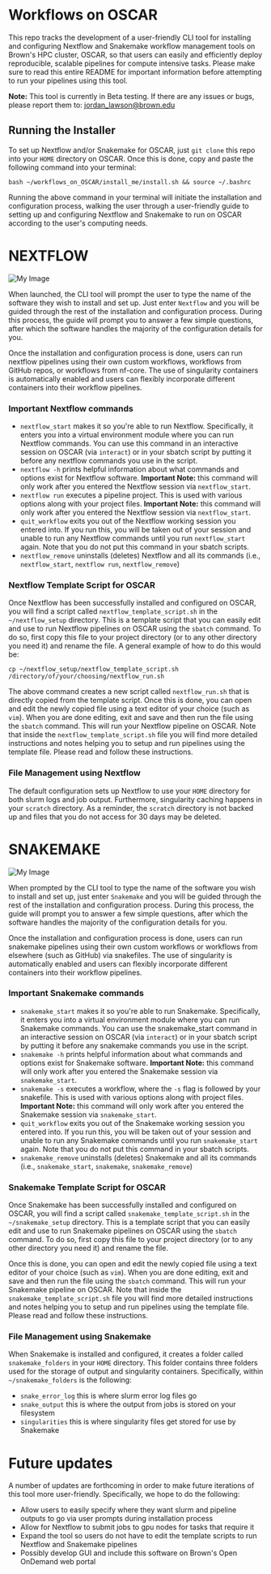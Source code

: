 # Workflows on OSCAR

This repo tracks the development of a user-friendly CLI tool for installing and configuring Nextflow and Snakemake workflow management tools on Brown's HPC cluster, OSCAR, so that users can easily and efficiently deploy reproducible, scalable pipelines for compute intensive tasks. Please make sure to read this entire README for important information before attempting to run your pipelines using this tool. 

**Note:** This tool is currently in Beta testing. If there are any issues or bugs, please report them to: [jordan_lawson@brown.edu](mailto:jordan_lawson@brown.edu) 

## Running the Installer

To set up Nextflow and/or Snakemake for OSCAR, just `git clone` this repo into your `HOME` directory on OSCAR. Once this is done, copy and paste the following command into your terminal: 

```bash ~/workflows_on_OSCAR/install_me/install.sh && source ~/.bashrc```

Running the above command in your terminal will initiate the installation and configuration process, walking the user through a user-friendly guide to setting up and configuring Nextflow and Snakemake to run on OSCAR according to the user's computing needs. 

# NEXTFLOW
![My Image](images/nextflow.png)

When launched, the CLI tool will prompt the user to type the name of the software they wish to install and set up.  Just enter `Nextflow` and you will be guided through the rest of the installation and configuration process. During this process, the guide will prompt you to answer a few simple questions, after which the software handles the majority of the configuration details for you. 

Once the installation and configuration process is done, users can run nextflow pipelines using their own custom workflows, workflows from GitHub repos, 
or workflows from nf-core. The use of singularity containers is automatically enabled and users can flexibly incorporate different containers into their workflow pipelines. 

### Important Nextflow commands

- `nextflow_start` makes it so you're able to run Nextflow. Specifically, it enters you into a virtual environment module where you can run Nextflow commands. You can use this command in an interactive session on OSCAR (via `interact`) or in your sbatch script by putting it before any nextflow commands you use in the script. 
- `nextflow -h` prints helpful information about what commands and options exist for Nextflow software. **Important Note:** this command will only work after you entered the Nextflow session via `nextflow_start`. 
- `nextflow run` executes a pipeline project. This is used with various options along with your project files. **Important Note:** this command will only work after you entered the Nextflow session via `nextflow_start`. 
- `quit_workflow` exits you out of the Nextflow working session you entered into. If you run this, you will be taken out of your session and unable to run any Nextflow commands until you run `nextflow_start` again. Note that you do not put this command in your sbatch scripts.
- `nextflow_remove` uninstalls (deletes) Nextflow and all its commands (i.e., `nextflow_start`, `nextflow run`, `nextflow_remove`) 

### Nextflow Template Script for OSCAR

Once Nextflow has been successfully installed and configured on OSCAR, you will find a script called `nextflow_template_script.sh` in the `~/nextflow_setup` directory. This is a template script that you can easily edit and use to run Nextflow pipelines on OSCAR using the `sbatch` command. To do so, first copy this file to your project directory (or to any other directory you need it) and rename the file. A general example of how to do this would be: 

```cp ~/nextflow_setup/nextflow_template_script.sh /directory/of/your/choosing/nextflow_run.sh```

The above command creates a new script called `nextflow_run.sh` that is directly copied from the template script. Once this is done, you can open and edit the newly copied file using a text editor of your choice (such as `vim`). When you are done editing, exit and save and then run the file using the `sbatch` command. This will run your Nextflow pipeline on OSCAR. Note that inside the `nextflow_template_script.sh` file you will find more detailed instructions and notes helping you to setup and run pipelines using the template file. Please read and follow these instructions. 

### File Management using Nextflow

The default configuration sets up Nextflow to use your `HOME` directory for both slurm logs and job output. Furthermore, singularity caching happens in your `scratch` directory. As a reminder, the `scratch` directory is not backed up and files that you do not access for 30 days may be deleted. 

# SNAKEMAKE
![My Image](images/snakemake.png)
  
When prompted by the CLI tool to type the name of the software you wish to install and set up, just enter `Snakemake` and you will be guided through the rest of the installation and configuration process. During this process, the guide will prompt you to answer a few simple questions, after which the software handles the majority of the configuration details for you.

Once the installation and configuration process is done, users can run snakemake pipelines using their own custom workflows or workflows from elsewhere (such as GitHub) via snakefiles. The use of singularity is automatically enabled and users can flexibly incorporate different containers into their workflow pipelines. 

### Important Snakemake commands

- `snakemake_start` makes it so you're able to run Snakemake. Specifically, it enters you into a virtual environment module where you can run Snakemake commands. You can use the snakemake_start command in an interactive session on OSCAR (via `interact`) or in your sbatch script by putting it before any snakemake commands you use in the script. 
- `snakemake -h` prints helpful information about what commands and options exist for Snakemake software. **Important Note:** this command will only work after you entered the Snakemake session via `snakemake_start`. 
- `snakemake -s` executes a workflow, where the `-s` flag is followed by your snakefile. This is used with various options along with project files. **Important Note:** this command will only work after you entered the Snakemake session via `snakemake_start`. 
- `quit_workflow` exits you out of the Snakemake working session you entered into. If you run this, you will be taken out of your session and unable to run any Snakemake commands until you run `snakemake_start` again. Note that you do not put this command in your sbatch scripts.
- `snakemake_remove` uninstalls (deletes) Snakemake and all its commands (i.e., `snakemake_start`, `snakemake`, `snakemake_remove`) 

### Snakemake Template Script for OSCAR

Once Snakemake has been successfully installed and configured on OSCAR, you will find a script called `snakemake_template_script.sh` in the `~/snakemake_setup` directory. This is a template script that you can easily edit and use to run Snakemake pipelines on OSCAR using the `sbatch` command. To do so, first copy this file to your project directory (or to any other directory you need it) and rename the file. 

Once this is done, you can open and edit the newly copied file using a text editor of your choice (such as `vim`). When you are done editing, exit and save and then run the file using the `sbatch` command. This will run your Snakemake pipeline on OSCAR. Note that inside the `snakemake_template_script.sh` file you will find more detailed instructions and notes helping you to setup and run pipelines using the template file. Please read and follow these instructions. 

### File Management using Snakemake

When Snakemake is installed and configured, it creates a folder called `snakemake_folders` in your `HOME` directory. This folder contains three folders used for the storage of output and singularity containers. Specifically, within `~/snakemake_folders` is the following: 
  - `snake_error_log` this is where slurm error log files go 
  - `snake_output` this is where the output from jobs is stored on your filesystem 
  - `singularities` this is where singularity files get stored for use by Snakemake


# Future updates 

A number of updates are forthcoming in order to make future iterations of this tool more user-friendly. Specifically, we hope to do the following: 

  - Allow users to easily specify where they want slurm and pipeline outputs to go via user prompts during installation process 
  - Allow for Nextflow to submit jobs to gpu nodes for tasks that require it
  - Expand the tool so users do not have to edit the template scripts to run Nextflow and Snakemake pipelines
  - Possibly develop GUI and include this software on Brown's Open OnDemand web portal 
